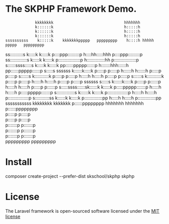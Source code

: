 # The SKPHP Framework Demo.
                                                                                                
                                                                                                
                 kkkkkkkk                               hhhhhhh                                 
                 k::::::k                               h:::::h                                 
                 k::::::k                               h:::::h                                 
                 k::::::k                               h:::::h                                 
    ssssssssss    k:::::k    kkkkkkkppppp   ppppppppp    h::::h hhhhh       ppppp   ppppppppp   
  ss::::::::::s   k:::::k   k:::::k p::::ppp:::::::::p   h::::hh:::::hhh    p::::ppp:::::::::p  
ss:::::::::::::s  k:::::k  k:::::k  p:::::::::::::::::p  h::::::::::::::hh  p:::::::::::::::::p 
s::::::ssss:::::s k:::::k k:::::k   pp::::::ppppp::::::p h:::::::hhh::::::h pp::::::ppppp::::::p
 s:::::s  ssssss  k::::::k:::::k     p:::::p     p:::::p h::::::h   h::::::h p:::::p     p:::::p
   s::::::s       k:::::::::::k      p:::::p     p:::::p h:::::h     h:::::h p:::::p     p:::::p
      s::::::s    k:::::::::::k      p:::::p     p:::::p h:::::h     h:::::h p:::::p     p:::::p
ssssss   s:::::s  k::::::k:::::k     p:::::p    p::::::p h:::::h     h:::::h p:::::p    p::::::p
s:::::ssss::::::sk::::::k k:::::k    p:::::ppppp:::::::p h:::::h     h:::::h p:::::ppppp:::::::p
s::::::::::::::s k::::::k  k:::::k   p::::::::::::::::p  h:::::h     h:::::h p::::::::::::::::p 
 s:::::::::::ss  k::::::k   k:::::k  p::::::::::::::pp   h:::::h     h:::::h p::::::::::::::pp  
  sssssssssss    kkkkkkkk    kkkkkkk p::::::pppppppp     hhhhhhh     hhhhhhh p::::::pppppppp    
                                     p:::::p                                 p:::::p            
                                     p:::::p                                 p:::::p            
                                    p:::::::p                               p:::::::p           
                                    p:::::::p                               p:::::::p           
                                    p:::::::p                               p:::::::p           
                                    ppppppppp                               ppppppppp           
                                                                                                

# Install
composer create-project --prefer-dist skschool/skphp skphp

# License

The Laravel framework is open-sourced software licensed under the <a href="http://opensource.org/licenses/MIT">MIT license</a>
